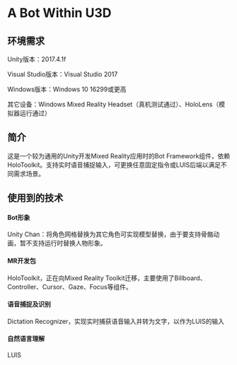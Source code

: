 # A Bot Within U3D

## 环境需求
Unity版本：2017.4.1f

Visual Studio版本：Visual Studio 2017

Windows版本：Windows 10 16299或更高

其它设备：Windows Mixed Reality Headset（真机测试通过）、HoloLens（模拟器运行通过）

## 简介
这是一个较为通用的Unity开发Mixed Reality应用时的Bot Framework组件，依赖HoloToolkit。支持实时语音捕捉输入，可更换任意固定指令或LUIS后端以满足不同需求场景。

## 使用到的技术
#### Bot形象
Unity Chan：将角色网格替换为其它角色可实现模型替换，由于要支持骨骼动画，暂不支持运行时替换人物形象。
#### MR开发包
HoloToolkit，正在向Mixed Reality Toolkit迁移，主要使用了Billboard、Controller、Cursor、Gaze、Focus等组件。
#### 语音捕捉及识别
Dictation Recognizer，实现实时捕获语音输入并转为文字，以作为LUIS的输入
#### 自然语言理解
LUIS




